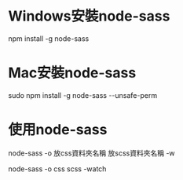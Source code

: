 # Windows安裝node-sass

npm install -g node-sass

# Mac安裝node-sass

sudo npm install -g node-sass --unsafe-perm

# 使用node-sass
node-sass -o 放css資料夾名稱 放scss資料夾名稱 -w

node-sass -o css scss -watch